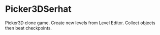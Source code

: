 # Picker3DSerhat
Picker3D clone game. Create new levels from Level Editor. Collect objects then beat checkpoints.
